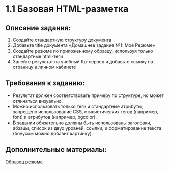 1.1 Базовая HTML-разметка
===

## Описание задания:

1. Создайте стандартную структуру документа
2. Добавьте title документа «Домашнее задание №1: Моё Резюме»
3. Создайте резюме по приложенному образцу, используя только стандартные html-теги
4. Залейте результат на учебный ftp-сервер и добавьте ссылку на страницу в личном кабинете

## Требования к заданию:
- Результат должен соответствовать примеру по структуре, но может отличаться визуально.
- Можно использовать только теги и стандартные атрибуты, запрещено использование CSS, стилистических тегов (например, font) и атрибутов (например, bgcolor).
- В задании обязательно должны быть использованы заголовки, абзацы, список из двух уровней, ссылки, и форматирование текста (бонусом можно добавит картинку).

## Дополнительные материалы:

[Образец резюме](resourses/hw1-1.pdf)
